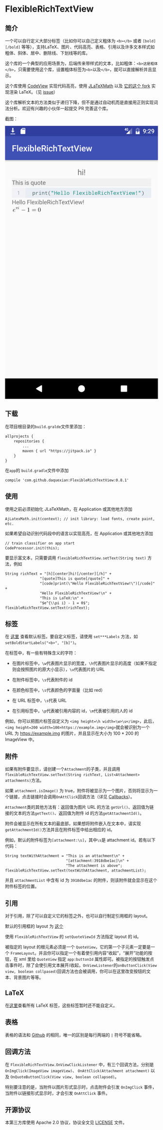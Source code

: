 # FlexibleRichTextView

## 简介

一个可以自行定义大部分标签（比如你可以自己定义粗体为 `<b></b>` 或者 `[bold][/bold]` 等等），支持LaTeX、图片、代码高亮、表格、引用以及许多文本样式如粗体、斜体、居中、删除线、下划线等的库。

这个库的一个典型的应用场景为，后端传来带样式的文本，比如粗体：`<b>这是粗体</b>`，只需要使用这个库，设置粗体标签为`<b>`以及`</b>`，就可以直接解析并且显示。

这个库使用 [CodeView](https://github.com/Softwee/codeview-android) 实现代码高亮，使用 [JLaTeXMath](https://github.com/mksmbrtsh/jlatexmath-android) 以及 [它的这个 fork](https://github.com/sixgodIT/JLaTexMath-andriod) 实现渲染 LaTeX。（见 [issue](https://github.com/daquexian/FlexibleRichTextView/issues/1)）

这个库解析文本的方法类似于递归下降，但不是通过自动机而是直接用正则实现词法分析。欢迎有兴趣的小伙伴一起提交 PR 完善这个库。

截图：


![Screenshot](screencap.png)

## 下载

在项目根目录的`build.gralde`文件里添加：
```
allprojects {
    repositories {
        ...
        maven { url "https://jitpack.io" }
    }
}
```
在`app`的 `build.gradle`文件中添加
```
compile 'com.github.daquexian:FlexibleRichTextView:0.8.1'
```

## 使用

使用之前必须初始化 JLaTeXMath，在 Application 或其他地方添加
```
AjLatexMath.init(context); // init library: load fonts, create paint, etc.
```
如果希望自动识别代码段中的语言以实现高亮，在 Application 或其他地方添加
```
// train classifier on app start
CodeProcessor.init(this);
```
要显示富文本，只需要调用 `flexibleRichTextView.setText(String text)` 方法，例如
```
String richText = "[h][center]hi![/center][/h]" +
                "[quote]This is quote[/quote]" +
                "[code]print(\"Hello FlexibleRichTextView!\")[/code]" +
                "Hello FlexibleRichTextView!\n" +
                "This is LaTeX:\n" +
                "$e^{\\pi i} - 1 = 0$";
flexibleRichTextView.setText(richText);
```

## 标签

在 [这里](https://github.com/daquexian/FlexibleRichTextView/blob/master/library/src/main/java/com/daquexian/flexiblerichtextview/Tokenizer.java#L711) 查看默认标签。要自定义标签，请使用 `set***Labels` 方法，如 `setBoldStartLabels("<b>", "[b]")`。

在标签中，有一些有特殊含义的字符：
* 在图片标签中，`\w`代表图片显示的宽度，`\h`代表图片显示的高度（如果不指定则会按照图片的原大小显示），`\u`代表图片的 URL

* 在附件标签中，`\s`代表附件的 id

* 在颜色标签中，`\s`代表颜色的字面量（比如 red）

* 在 URL 标签中，`\s`代表 URL

* 在引用标签中，`\p`代表被引用内容的 id，`\m`代表被引用的人的 id

例如，你可以把图片标签自定义为 `<img height=\h width=\w>\u</img>`，此后，`<img height=200 width=100>https://example.img</img>`就会被识别为一个 URL 为 https://example.img 的图片，并且显示在大小为 100 * 200 的 ImageView 中。

## 附件

如果有附件要显示，请创建一个`Attachment`的子类，并且调用`flexibleRichTextView.setText(String richText, List<Attachment> attachments)`方法。

如果 `attachment.isImage()` 为 true，附件将被显示为一个图片，否则将显示为一个链接，点击链接时会调用`OnAttClick`回调方法（详见 [Callbacks](#callbacks)）。

`Attachment`类的其他方法有：返回值为图片 URL 的方法 `getUrl()`、返回值为链接的文本的方法`getText()`、返回值为附件 id 的方法`getAttachmentId()`。

附件会被显示在所有文本的最底部，如果想将附件嵌入在文本中，请实现 `getAttachmentId()`方法并且在附件标签中给出相应的 id。

例如，默认的附件标签为`[attachment:\s]`，其中`\s`是 attachment id。若有以下代码：
```
String textWithAttachment = "This is an attachment\n" +
                            "[attachment:3918dbe1ac]\n" +
                            "The attachment is above";
flexibleRichTextView.setText(textWithAttachment, attachmentList);
```
并且 `attachmentList` 中含有 id 为 `3918dbe1ac` 的附件，则该附件就会显示在这个附件标签的位置。

## 引用

对于引用，除了可以自定义它的标签之外，也可以自行制定引用框的 layout。

默认的引用框的 layout 为 [这个](https://github.com/daquexian/FlexibleRichTextView/blob/master/library/src/main/res/layout/default_quote_view.xml)

使用 `FlexibleRichTextView` 的 `setQuoteViewId` 方法指定 layout 的 id。

被指定的 layout 的根元素必须是一个 `QuoteView`，它的第一个子元素一定要是一个 `FrameLayout`。并且你可以指定一个有着使引用内容“收起”，“展开”功能的按钮，在 xml 里给 `QuoteView` 指定 `app:buttonId` 属性即可。被指定的按钮触发点击事件时，除了会使引用文本展开/收起，`OnViewListener`的`onButtonClick(View view, boolean collpased)`回调方法也会被调用，你可以在这里改变按钮的文本、背景图片等等。

## LaTeX

在[这里](https://github.com/daquexian/FlexibleRichTextView/blob/master/library/src/main/java/com/daquexian/flexiblerichtextview/Tokenizer.java#L339)查看所有 LaTeX 标签，这些标签暂时还不能自定义。

## 表格

表格的语法和 [Github](https://help.github.com/articles/organizing-information-with-tables/) 的相同，唯一的区别是每行两端的 `|` 符号不能省略。

## 回调方法

在 `FlexibleRichTextView.OnViewClickListener` 中，有三个回调方法，分别是 `OnImgClick(ImageView imageView)`、 `OnAttClick(Attachment attachment)` 以及 `OnQuoteButtonClick(View view, boolean collapsed)`。

特别要注意的是，当附件以图片形式显示时，点击附件会引发 `OnImgClick` 事件，当附件以链接形式显示时，才会引发 `OnAttClick` 事件。

## 开源协议

本第三方库使用 Apache 2.0 协议，协议全文见 [LICENSE](https://github.com/daquexian/FlexibleRichTextView/blob/master/LICENSE) 文件。